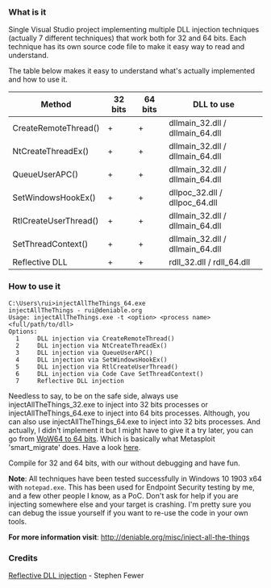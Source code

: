 ### What is it

Single Visual Studio project implementing multiple DLL injection techniques (actually 7 different techniques) that work both for 32 and 64 bits. Each technique has its own source code file to make it easy way to read and understand.

The table below makes it easy to understand what's actually implemented and how to use it.

Method                 | 32 bits | 64 bits |  DLL to use                     |
-----------------------|---------|---------|---------------------------------|
 CreateRemoteThread()  |    +    |    +    | dllmain_32.dll / dllmain_64.dll |
 NtCreateThreadEx()    |    +    |    +    | dllmain_32.dll / dllmain_64.dll |
 QueueUserAPC()        |    +    |    +    | dllmain_32.dll / dllmain_64.dll |
 SetWindowsHookEx()    |    +    |    +    |  dllpoc_32.dll / dllpoc_64.dll  |
 RtlCreateUserThread() |    +    |    +    | dllmain_32.dll / dllmain_64.dll |
 SetThreadContext()    |    +    |    +    | dllmain_32.dll / dllmain_64.dll |
 Reflective DLL        |    +    |    +    |    rdll_32.dll / rdll_64.dll    |

### How to use it

```
C:\Users\rui>injectAllTheThings_64.exe
injectAllTheThings - rui@deniable.org
Usage: injectAllTheThings.exe -t <option> <process name> <full/path/to/dll>
Options:
  1     DLL injection via CreateRemoteThread()
  2     DLL injection via NtCreateThreadEx()
  3     DLL injection via QueueUserAPC()
  4     DLL injection via SetWindowsHookEx()
  5     DLL injection via RtlCreateUserThread()
  6     DLL injection via Code Cave SetThreadContext()
  7     Reflective DLL injection
```

Needless to say, to be on the safe side, always use injectAllTheThings_32.exe to inject into 32 bits processes or injectAllTheThings_64.exe to inject into 64 bits processes. Although, you can also use injectAllTheThings_64.exe to inject into 32 bits processes. And actually, I didn't implement it but I might have to give it a try later, you can go from [WoW64 to 64 bits](http://blog.rewolf.pl/blog/?p=102). Which is basically what Metasploit 'smart_migrate' does. Have a look [here](https://github.com/rapid7/meterpreter/blob/5e24206d510a48db284d5f399a6951cd1b4c754b/source/common/arch/win/i386/base_inject.c).

Compile for 32 and 64 bits, with our without debugging and have fun.

**Note**: All techniques have been tested successfully in Windows 10 1903 x64 with `notepad.exe`. This has been used for Endpoint Security testing by me, and a few other people I know, as a PoC. Don't ask for help if you are injecting somewhere else and your target is crashing. I'm pretty sure you can debug the issue yourself if you want to re-use the code in your own tools.

**For more information visit**: http://deniable.org/misc/inject-all-the-things 

### Credits

[Reflective DLL injection](https://github.com/stephenfewer/ReflectiveDLLInjection) - Stephen Fewer
